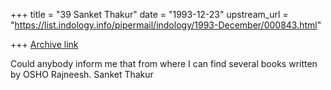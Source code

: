 +++
title = "39 Sanket Thakur"
date = "1993-12-23"
upstream_url = "https://list.indology.info/pipermail/indology/1993-December/000843.html"

+++
[Archive link](https://list.indology.info/pipermail/indology/1993-December/000843.html)


Could anybody inform me that from where I can find several books written by OSHO Rajneesh.
Sanket Thakur





